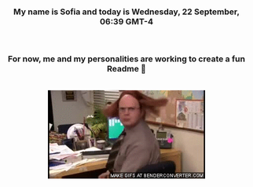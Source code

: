 


<div align="center">
<h3 >My name is Sofia and today is Wednesday, 22 September, 06:39 GMT-4</h3><br>
<h3 >For now, me and my personalities are working to create a fun Readme 👋
</h3><br>
<img src='img/dwight.gif' alt='working...'/>
</div>
